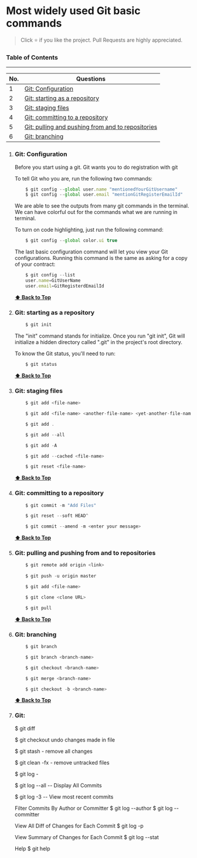 #  Most widely used Git basic commands

> Click :star: if you like the project. Pull Requests are highly appreciated.

### Table of Contents
-------------------------------------------------------------------
| No. | Questions |
|---- | ---------
|1  | [Git: Configuration](#git-configuration) |
|2  | [Git: starting as a repository](#git-starting-as-a-repository) |
|3  | [Git: staging files](#git-staging-files)|
|4  | [Git: committing to a repository](#git-committing-to-a-repository)|
|5  | [Git: pulling and pushing from and to repositories](#git-pulling-and-pushing-from-and-to-repositories)|
|6  | [Git: branching](#git-branching)|

1.  ### Git: Configuration
    Before you start using a git. Git wants you to do registration with git

    To tell Git who you are, run the following two commands:
    
    ```javascript
        $ git config --global user.name "mentionedYourGitUsername"
        $ git config --global user.email "mentionGitRegisterEmailId"
    ```

    We are able to see the outputs from many git commands in the terminal. We can have colorful out for the commands what we are running in terminal.

    To turn on code highlighting, just run the following command:

    ```javascript
        $ git config --global color.ui true
    ```

    The last basic configuration command will let you view your Git configurations. Running this command is the same as asking for a copy of your contract:

    ```javascript
        $ git config --list
        user.name=GitUserName
        user.email=GitRegisterdEmailId
    ```
    **[⬆ Back to Top](#table-of-contents)**

2.  ### Git: starting as a repository
    ```javascript
        $ git init
    ```

    The "init" command stands for initialize. Once you run "git init", Git will initialize a hidden directory called ".git" in the project's root directory.

    To know the Git status, you'll need to run:
    ```javascript
        $ git status
    ```
    **[⬆ Back to Top](#table-of-contents)**

3.  ### Git: staging files

    ```javascript
        $ git add <file-name>
    
        $ git add <file-name> <another-file-name> <yet-another-file-name>
    
        $ git add .
    
        $ git add --all
    
        $ git add -A
    
        $ git add --cached <file-name>
    
        $ git reset <file-name>
    ```
    **[⬆ Back to Top](#table-of-contents)**

4.  ### Git: committing to a repository
    ```javascript
        $ git commit -m "Add Files"
    ```

    ```javascript
        $ git reset --soft HEAD^
    ```

    ```javascript
        $ git commit --amend -m <enter your message>
    ```
    **[⬆ Back to Top](#table-of-contents)**

5.  ### Git: pulling and pushing from and to repositories
    ```javascript
        $ git remote add origin <link>
   
        $ git push -u origin master
    
        $ git add <file-name>

        $ git clone <clone URL>
    
        $ git pull
    ```
    **[⬆ Back to Top](#table-of-contents)**

6.  ### Git: branching
    ```javascript
        $ git branch
    
        $ git branch <branch-name>
    
        $ git checkout <branch-name>
    
        $ git merge <branch-name>
    
        $ git checkout -b <branch-name>
    ```
    **[⬆ Back to Top](#table-of-contents)**

7.  ### Git:
    $ git diff <file-name>

    $ git checkout <file-name> undo changes made in file

    $ git stash - remove all changes

    $ git clean -fx - remove untracked files

    $ git log - 

    $ git log --all -- Display All Commits

    $ git log -3 -- View most recent commits

    Filter Commits By Author or Committer
    $ git log --author <name>
    $ git log --committer <name>

    View All Diff of Changes for Each Commit
    $ git log -p

    View Summary of Changes for Each Commit
    $ git log --stat

    Help
    $ git help
